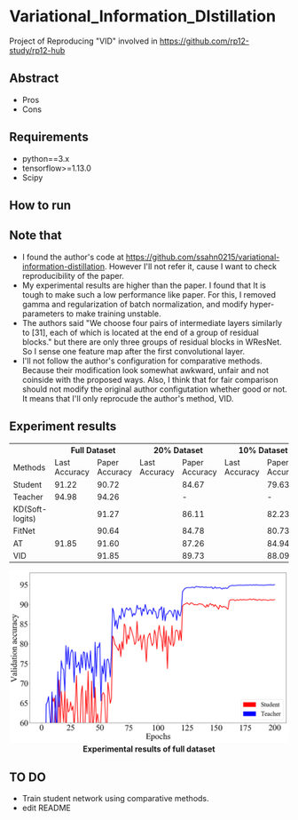 # Variational_Information_DIstillation
Project of Reproducing "VID" involved in https://github.com/rp12-study/rp12-hub


## Abstract
- Pros
- Cons

## Requirements
* python==3.x
* tensorflow>=1.13.0
* Scipy
## How to run

## Note that
- I found the author's code at https://github.com/ssahn0215/variational-information-distillation. However I'll not refer it, cause I want to check reproducibility of the paper.
- My experimental results are higher than the paper. I found that It is tough to make such a low performance like paper. For this, I removed gamma and regularization of batch normalization, and modify hyper-parameters to make training unstable.
- The authors said "We choose four pairs of intermediate layers similarly to [31], each of which is located at the end of a group of residual blocks." but there are only three groups of residual blocks in WResNet. So I sense one feature map after the first convolutional layer.
- I'll not follow the author's configuration for comparative methods. Because their modification look somewhat awkward, unfair and not coinside with the proposed ways. Also, I think that for fair comparison should not modify the original author configutation whether good or not. It means that I'll only reprocude the author's method, VID.

## Experiment results
<table>
  <tr>
    <th></th><th colspan="2">Full Dataset</th><th colspan="2">20% Dataset</th><th colspan="2">10% Dataset</th><th colspan="2">2% Dataset</th>
  </tr>
  <tr>
    <td>Methods</td><td>Last Accuracy</td><td>Paper Accuracy</td><td>Last Accuracy</td><td>Paper Accuracy</td><td>Last Accuracy</td><td>Paper Accuracy</td><td>Last Accuracy</td><td>Paper Accuracy</td>
  </tr>
  <tr>
    <td>Student</td>  <td>91.22</td><td>90.72</td><td></td><td>84.67</td><td></td><td>79.63</td><td></td><td>58.84</td>
  </tr>
  <tr>
    <td>Teacher</td>  <td>94.98</td><td>94.26</td><td></td><td>-</td><td></td><td>-</td><td></td><td>-</td>
  </tr>
  <tr>
    <td>KD(Soft-logits)</td>  <td></td><td>91.27</td><td></td><td>86.11</td><td></td><td>82.23</td><td></td><td>64.24</td>
  </tr>
  <tr>
    <td>FitNet</td>  <td></td><td>90.64</td><td></td><td>84.78</td><td></td><td>80.73</td><td></td><td>68.90</td>
  </tr>
  <tr>
    <td>AT</td>  <td>91.85</td><td>91.60</td><td></td><td>87.26</td><td></td><td>84.94</td><td></td><td>73.40</td>
  </tr>
  <tr>
    <td>VID</td>  <td></td><td>91.85</td><td></td><td>89.73</td><td></td><td>88.09</td><td></td><td>81.59</td>
  </tr>
</table>
<p align="center">
  <img src="plots.png" width="600"><br>
  <b>Experimental results of full dataset</b>  
</p>

## TO DO
- Train student network using comparative methods.
- edit README
